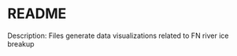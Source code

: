 README
================

Description: Files generate data visualizations related to FN river ice breakup
